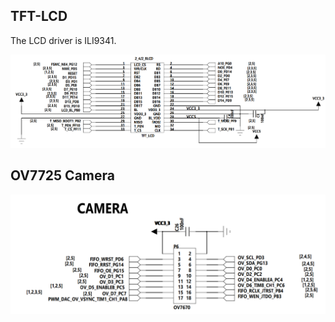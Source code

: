 ## TFT-LCD
The LCD driver is ILI9341.

![lcd](./image/tft-lcd.png)

## OV7725 Camera
![1665577400505](./image/camera.png)